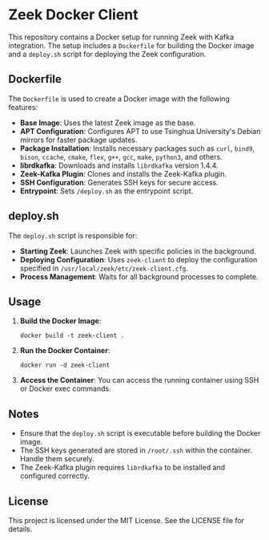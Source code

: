 # Zeek Docker Client

This repository contains a Docker setup for running Zeek with Kafka integration. The setup includes a `Dockerfile` for building the Docker image and a `deploy.sh` script for deploying the Zeek configuration.

## Dockerfile

The `Dockerfile` is used to create a Docker image with the following features:

- **Base Image**: Uses the latest Zeek image as the base.
- **APT Configuration**: Configures APT to use Tsinghua University's Debian mirrors for faster package updates.
- **Package Installation**: Installs necessary packages such as `curl`, `bind9`, `bison`, `ccache`, `cmake`, `flex`, `g++`, `gcc`, `make`, `python3`, and others.
- **librdkafka**: Downloads and installs `librdkafka` version 1.4.4.
- **Zeek-Kafka Plugin**: Clones and installs the Zeek-Kafka plugin.
- **SSH Configuration**: Generates SSH keys for secure access.
- **Entrypoint**: Sets `/deploy.sh` as the entrypoint script.

## deploy.sh

The `deploy.sh` script is responsible for:

- **Starting Zeek**: Launches Zeek with specific policies in the background.
- **Deploying Configuration**: Uses `zeek-client` to deploy the configuration specified in `/usr/local/zeek/etc/zeek-client.cfg`.
- **Process Management**: Waits for all background processes to complete.

## Usage

1. **Build the Docker Image**:
   ```shell
   docker build -t zeek-client .
   ```

2. **Run the Docker Container**:
   ```shell
   docker run -d zeek-client
   ```

3. **Access the Container**:
   You can access the running container using SSH or Docker exec commands.

## Notes

- Ensure that the `deploy.sh` script is executable before building the Docker image.
- The SSH keys generated are stored in `/root/.ssh` within the container. Handle them securely.
- The Zeek-Kafka plugin requires `librdkafka` to be installed and configured correctly.

## License

This project is licensed under the MIT License. See the LICENSE file for details.
